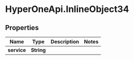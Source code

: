# HyperOneApi.InlineObject34

## Properties
Name | Type | Description | Notes
------------ | ------------- | ------------- | -------------
**service** | **String** |  | 


